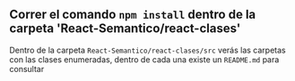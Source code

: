 ## Correr el comando `npm install` dentro de la carpeta 'React-Semantico/react-clases'

Dentro de la carpeta `React-Semantico/react-clases/src` verás las carpetas con las clases enumeradas, dentro de cada una existe un `README.md` para consultar


